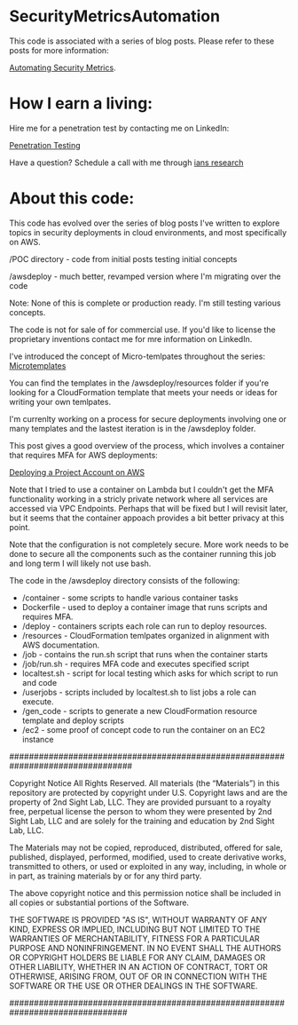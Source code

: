 # SecurityMetricsAutomation

This code is associated with a series of blog posts. Please refer to these posts for more information:

[Automating Security Metrics](
https://medium.com/cloud-security/automating-cybersecurity-metrics-890dfabb6198).

# How I earn a living:

Hire me for a penetration test by contacting me on LinkedIn:

[Penetration Testing](https://2ndsightlab.com/cloud-penetration-testing.html)

Have a question? 
Schedule a call with me through [ians research](https://www.iansresearch.com/)

# About this code:

This code has evolved over the series of blog posts I've written to explore
topics in security deployments in cloud environments, and most specifically
on AWS.

/POC directory - code from initial posts testing initial concepts

/awsdeploy - much better, revamped version where I'm migrating over the code

Note: None of this is complete or production ready. I'm still testing
various concepts. 

The code is not for sale of for commercial use. If you'd like to license
the proprietary inventions contact me for mre information on LinkedIn.

I've introduced the concept of Micro-temlpates throughout the series:
[Microtemplates](https://medium.com/cloud-security/cloudformation-micro-templates-ae70236ae2d1)

You can find the templates in the /awsdeploy/resources folder if you're looking
for a CloudFormation template that meets your needs or ideas for writing
your own temlpates.

I'm currenlty working on a process for secure deployments involving
one or many templates and the lastest iteration is in the /awsdeploy folder. 

This post gives a good overview of the process, 
which involves a container that requires MFA for AWS deployments:

[Deploying a Project Account on AWS](https://medium.com/cloud-security/configuring-a-new-project-account-one-job-many-templates-ba467bf19928)

Note that I tried to use a container on Lambda but I couldn't get
the MFA functionality working in a stricly private network where
all services are accessed via VPC Endpoints. Perhaps that will be
fixed but I will revisit later, but it seems that the container
appoach provides a bit better privacy at this point.

Note that the configuration is not completely secure. More work
needs to be done to secure all the components such as the 
container running this job and long term I will likely not 
use bash.

The code in the /awsdeploy directory consists of the following:

* /container - some scripts to handle various container tasks
* Dockerfile - used to deploy a container image that runs scripts and requires MFA.
* /deploy - containers scripts each role can run to deploy resources.
* /resources - CloudFormation temlpates organized in alignment with AWS documentation.
* /job - contains the run.sh script that runs when the container starts
* /job/run.sh - requires MFA code and executes specified script
* localtest.sh - script for local testing which asks for which script to run and code
* /userjobs - scripts included by localtest.sh to list jobs a role can execute.
* /gen_code - scripts to generate a new CloudFormation resource template and deploy scripts
* /ec2 - some proof of concept code to run the container on an EC2 instance

#################################################################################

Copyright Notice
All Rights Reserved.
All materials (the “Materials”) in this repository are protected by copyright 
under U.S. Copyright laws and are the property of 2nd Sight Lab, LLC. They are provided 
pursuant to a royalty free, perpetual license the person to whom they were presented 
by 2nd Sight Lab, LLC and are solely for the training and education by 2nd Sight Lab, LLC.

The Materials may not be copied, reproduced, distributed, offered for sale, published, 
displayed, performed, modified, used to create derivative works, transmitted to 
others, or used or exploited in any way, including, in whole or in part, as training 
materials by or for any third party.

The above copyright notice and this permission notice shall be included in all 
copies or substantial portions of the Software.

THE SOFTWARE IS PROVIDED "AS IS", WITHOUT WARRANTY OF ANY KIND, EXPRESS OR IMPLIED, 
INCLUDING BUT NOT LIMITED TO THE WARRANTIES OF MERCHANTABILITY, FITNESS FOR A 
PARTICULAR PURPOSE AND NONINFRINGEMENT. IN NO EVENT SHALL THE AUTHORS OR COPYRIGHT 
HOLDERS BE LIABLE FOR ANY CLAIM, DAMAGES OR OTHER LIABILITY, WHETHER IN AN ACTION 
OF CONTRACT, TORT OR OTHERWISE, ARISING FROM, OUT OF OR IN CONNECTION WITH THE 
SOFTWARE OR THE USE OR OTHER DEALINGS IN THE SOFTWARE.

################################################################################

